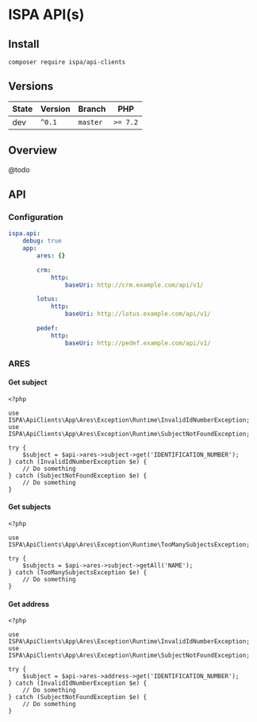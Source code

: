 # ISPA API(s)

## Install

```
composer require ispa/api-clients
```

## Versions

| State       | Version | Branch   | PHP      |
|-------------|---------|----------|----------|
| dev         | `^0.1`  | `master` | `>= 7.2` |

## Overview

@todo


## API

### Configuration

```yaml
ispa.api:
	debug: true
	app:
		ares: {}

		crm:
			http:
				baseUri: http://crm.example.com/api/v1/

		lotus:
			http:
				baseUri: http://lotus.example.com/api/v1/

		pedef:
			http:
				baseUri: http://pedef.example.com/api/v1/
```


### ARES

#### Get subject

	<?php
	
	use ISPA\ApiClients\App\Ares\Exception\Runtime\InvalidIdNumberException;
	use ISPA\ApiClients\App\Ares\Exception\Runtime\SubjectNotFoundException;
	
	try {
		$subject = $api->ares->subject->get('IDENTIFICATION_NUMBER');
	} catch (InvalidIdNumberException $e) {
		// Do something
	} catch (SubjectNotFoundException $e) {
		// Do something
	}


#### Get subjects

	<?php
	
	use ISPA\ApiClients\App\Ares\Exception\Runtime\TooManySubjectsException;
	
	try {
		$subjects = $api->ares->subject->getAll('NAME');
	} catch (TooManySubjectsException $e) {
		// Do something
	}


#### Get address

	<?php
	
	use ISPA\ApiClients\App\Ares\Exception\Runtime\InvalidIdNumberException;
	use ISPA\ApiClients\App\Ares\Exception\Runtime\SubjectNotFoundException;
	
	try {
		$subject = $api->ares->address->get('IDENTIFICATION_NUMBER');
	} catch (InvalidIdNumberException $e) {
		// Do something
	} catch (SubjectNotFoundException $e) {
		// Do something
	}
